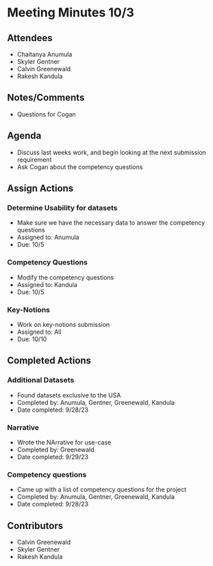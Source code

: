 # Meeting Minutes 10/3

## Attendees
* Chaitanya Anumula
* Skyler Gentner
* Calvin Greenewald
* Rakesh Kandula

## Notes/Comments
* Questions for Cogan 

## Agenda
* Discuss last weeks work, and begin looking at the next submission requirement
* Ask Cogan about the competency questions 

## Assign Actions
### Determine Usability for datasets
* Make sure we have the necessary data to answer the competency questions
* Assigned to: Anumula
* Due: 10/5

### Competency Questions 
* Modify the competency questions
* Assigned to: Kandula
* Due: 10/5

### Key-Notions 
* Work on key-notions submission
* Assigned to: All 
* Due: 10/10

## Completed Actions
### Additional Datasets
* Found datasets exclusive to the USA
* Completed by: Anumula, Gentner, Greenewald, Kandula
* Date completed: 9/28/23

### Narrative
* Wrote the NArrative for use-case
* Completed by: Greenewald
* Date completed: 9/29/23

### Competency questions
* Came up with a list of competency questions for the project
* Completed by: Anumula, Gentner, Greenewald, Kandula
* Date completed: 9/28/23

## Contributors
* Calvin Greenewald
* Skyler Gentner
* Rakesh Kandula
